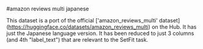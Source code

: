 #amazon reviews multi japanese

This dataset is a port of the official ['amazon_reviews_multi' dataset] (https://huggingface.co/datasets/amazon_reviews_multi) on the Hub. It has just the Japanese language version. It has been reduced to just 3 columns (and 4th "label_text") that are relevant to the SetFit task.